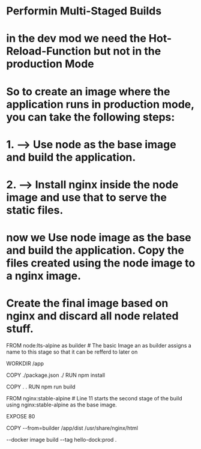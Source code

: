 # Performin Multi-Staged Builds 
# in the dev mod we need the Hot-Reload-Function but not in the production Mode 
# So to create an image where the application runs in production mode, you can take the following steps:

# 1. --> Use node as the base image and build the application.
# 2. --> Install nginx inside the node image and use that to serve the static files.

# now we Use node image as the base and build the application. Copy the files created using the node image to a nginx image.
# Create the final image based on nginx and discard all node related stuff.

FROM node:lts-alpine as builder  # The basic Image an as builder assigns a name to this stage so that it can be refferd to later on

WORKDIR /app                

COPY ./package.json ./
RUN npm install

COPY . .
RUN npm run build

FROM nginx:stable-alpine        # Line 11 starts the second stage of the build using nginx:stable-alpine as the base image.

EXPOSE 80

COPY --from=builder /app/dist /usr/share/nginx/html

--docker image build --tag hello-dock:prod .
